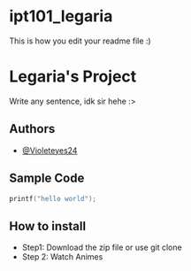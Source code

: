 # ipt101_legaria
This is how you edit your readme file :)

# Legaria's Project
Write any sentence, idk sir hehe :>

## Authors
   - [@Violeteyes24](https://github.com/Violeteyes24)
   
## Sample Code

```c
printf("hello world");
```

## How to install

   - Step1: Download the zip file or use git clone
 - Step 2: Watch Animes
